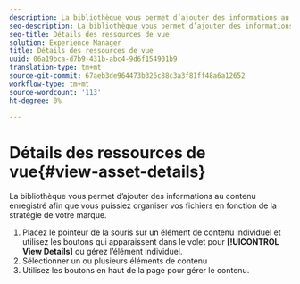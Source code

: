 ```yaml
---
description: La bibliothèque vous permet d’ajouter des informations au contenu enregistré afin que vous puissiez organiser vos fichiers en fonction de la stratégie de votre marque.
seo-description: La bibliothèque vous permet d’ajouter des informations au contenu enregistré afin que vous puissiez organiser vos fichiers en fonction de la stratégie de votre marque.
seo-title: Détails des ressources de vue
solution: Experience Manager
title: Détails des ressources de vue
uuid: 06a19bca-d7b9-431b-abc4-9d6f154901b9
translation-type: tm+mt
source-git-commit: 67aeb3de964473b326c88c3a3f81ff48a6a12652
workflow-type: tm+mt
source-wordcount: '113'
ht-degree: 0%

---
```



# Détails des ressources de vue{#view-asset-details}

La bibliothèque vous permet d’ajouter des informations au contenu enregistré afin que vous puissiez organiser vos fichiers en fonction de la stratégie de votre marque.

1. Placez le pointeur de la souris sur un élément de contenu individuel et utilisez les boutons qui apparaissent dans le volet pour **[!UICONTROL View Details]** ou gérez l’élément individuel.
1. Sélectionner un ou plusieurs éléments de contenu
1. Utilisez les boutons en haut de la page pour gérer le contenu.
